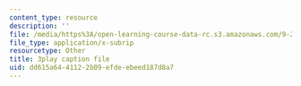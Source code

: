 ```yaml
---
content_type: resource
description: ''
file: /media/https%3A/open-learning-course-data-rc.s3.amazonaws.com/9-20-animal-behavior-fall-2013/dd615a6441122b09efdeebeed187d8a7_472242.srt
file_type: application/x-subrip
resourcetype: Other
title: 3play caption file
uid: dd615a64-4112-2b09-efde-ebeed187d8a7
---
```

